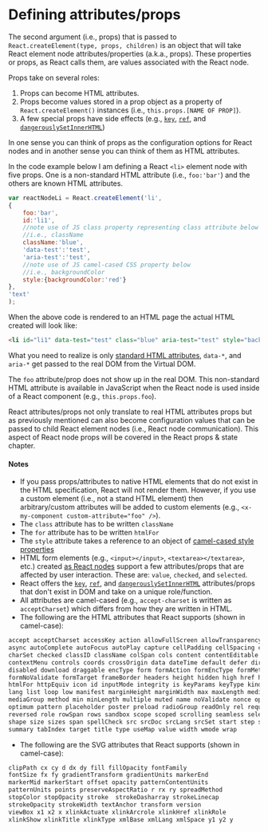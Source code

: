 # Defining attributes/props

The second argument (i.e., props) that is passed to `React.createElement(type, props, children)` is an object that will take React element node attributes/properties (a.k.a., props). These properties or props, as React calls them, are values associated with the React node.

Props take on several roles:

1. Props can become HTML attributes.
2. Props become values stored in a prop object as a property of `React.createElement()` instances (i.e., `this.props.[NAME OF PROP]`).
3. A few special props have side effects (e.g., [`key`](https://facebook.github.io/react/docs/multiple-components.html#dynamic-children), [`ref`](https://facebook.github.io/react/docs/more-about-refs.html), and [`dangerouslySetInnerHTML`](https://facebook.github.io/react/tips/dangerously-set-inner-html.html))

In one sense you can think of props as the configuration options for React nodes and in another sense you can think of them as HTML attributes.

In the code example below I am defining a React `<li>` element node with five props. One is a non-standard HTML attribute (i.e., `foo:'bar'`) and the others are known HTML attributes.

```js
var reactNodeLi = React.createElement('li',
{
    foo:'bar',
    id:'li1',
    //note use of JS class property representing class attribute below
    //i.e., className
    className:'blue',
    'data-test':'test',
    'aria-test':'test',
    //note use of JS camel-cased CSS property below
    //i.e., backgroundColor
    style:{backgroundColor:'red'}
},
'text'
);
```

When the above code is rendered to an HTML page the actual HTML created will look like:

```html
<li id="li1" data-test="test" class="blue" aria-test="test" style="background-color:red;" data-reactid=".0">text</li>
```

What you need to realize is only [standard HTML attributes](https://developer.mozilla.org/en-US/docs/Web/HTML/Attributes), `data-*`, and `aria-*` get passed to the real DOM from the Virtual DOM.

The `foo` attribute/prop does not show up in the real DOM. This non-standard HTML attribute is available in JavaScript when the React node is used inside of a React component (e.g., `this.props.foo`).

React attributes/props not only translate to real HTML attributes props but as previously mentioned can also become configuration values that can be passed to child React element nodes (i.e., React node communication). This aspect of React node props will be covered in the React props & state chapter.

#### Notes

* If you pass props/attributes to native HTML elements that do not exist in the HTML specification, React will not render them. However, if you use a custom element (i.e., not a stand HTML element) then arbitrary/custom attributes will be added to custom elements (e.g., `<x-my-component custom-attribute="foo" />`).
* The `class` attribute has to be written `className`
* The `for` attribute has to be written `htmlFor`
* The `style` attribute takes a reference to an object of [camel-cased style properties](https://www.w3.org/TR/DOM-Level-2-Style/css.html#CSS-CSS2Properties)
* HTML form elements (e.g., `<input></input>`, `<textarea></textarea>`, etc.) created [as React nodes](https://facebook.github.io/react/docs/forms.html) support a few attributes/props that are affected by user interaction. These are: `value`, `checked`, and `selected`.
* React offers the [`key`](https://facebook.github.io/react/docs/multiple-components.html#dynamic-children), [`ref`](https://facebook.github.io/react/docs/more-about-refs.html), and [`dangerouslySetInnerHTML`](https://facebook.github.io/react/tips/dangerously-set-inner-html.html) attributes/props that don't exist in DOM and take on a unique role/function.
* All attributes are camel-cased (e.g., `accept-charset` is written as `acceptCharset`) which differs from how they are written in HTML.
* The following are the HTML attributes that React supports (shown in camel-case):

```HTML
accept acceptCharset accessKey action allowFullScreen allowTransparency alt
async autoComplete autoFocus autoPlay capture cellPadding cellSpacing challenge
charSet checked classID className colSpan cols content contentEditable
contextMenu controls coords crossOrigin data dateTime default defer dir
disabled download draggable encType form formAction formEncType formMethod
formNoValidate formTarget frameBorder headers height hidden high href hrefLang
htmlFor httpEquiv icon id inputMode integrity is keyParams keyType kind label
lang list loop low manifest marginHeight marginWidth max maxLength media
mediaGroup method min minLength multiple muted name noValidate nonce open
optimum pattern placeholder poster preload radioGroup readOnly rel required
reversed role rowSpan rows sandbox scope scoped scrolling seamless selected
shape size sizes span spellCheck src srcDoc srcLang srcSet start step style
summary tabIndex target title type useMap value width wmode wrap
```

* The following are the SVG attributes that React supports (shown in camel-case):

```svg
clipPath cx cy d dx dy fill fillOpacity fontFamily
fontSize fx fy gradientTransform gradientUnits markerEnd
markerMid markerStart offset opacity patternContentUnits
patternUnits points preserveAspectRatio r rx ry spreadMethod
stopColor stopOpacity stroke  strokeDasharray strokeLinecap
strokeOpacity strokeWidth textAnchor transform version
viewBox x1 x2 x xlinkActuate xlinkArcrole xlinkHref xlinkRole
xlinkShow xlinkTitle xlinkType xmlBase xmlLang xmlSpace y1 y2 y
```
